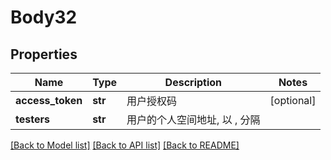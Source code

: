 # Body32

## Properties
Name | Type | Description | Notes
------------ | ------------- | ------------- | -------------
**access_token** | **str** | 用户授权码 | [optional] 
**testers** | **str** | 用户的个人空间地址, 以 , 分隔 | 

[[Back to Model list]](../README.md#documentation-for-models) [[Back to API list]](../README.md#documentation-for-api-endpoints) [[Back to README]](../README.md)

